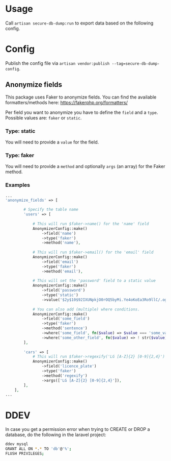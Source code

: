 # Usage
Call `artisan secure-db-dump:run` to export data based on the following config.

# Config
Publish the config file via `artisan vendor:publish --tag=secure-db-dump-config`.

## Anonymize fields
This package uses Faker to anonymize fields. You can find the available formatters/methods here:
https://fakerphp.org/formatters/

Per field you want to anonymize you have to define the `field` and a `type`. Possible values are: `faker` or `static`.
### Type: static
You will need to provide a `value` for the field.
### Type: faker
You will need to provide a `method` and optionally `args` (an array) for the Faker method.

### Examples
```php
...
'anonymize_fields' => [

        # Specify the table name
        'users' => [
        
            # This will run $faker->name() for the 'name' field
            AnonymizerConfig::make()
                ->field('name')
                ->type('faker')
                ->method('name'),
            
            # This will run $faker->email() for the 'email' field
            AnonymizerConfig::make()
                ->field('email')
                ->type('faker')
                ->method('email'),
            
            # This will set the 'password' field to a static value
            AnonymizerConfig::make()
                ->field('password')
                ->type('static')
                ->value('$2y$10$92IXUNpkjO0rOQ5byMi.Ye4oKoEa3Ro9llC/.og/at2.uheWG/igi'),
        
            # You can also add (multiple) where conditions.
            AnonymizerConfig::make()
                ->field('some_field')
                ->type('faker')
                ->method('sentence')
                ->where('some_field', fn($value) => $value === 'some_value'),
                ->where('some_other_field', fn($value) => ! str($value)->endsWith('@webhub.de')),
        ],
        
        'cars' => [
            # This will run $faker->regexify('LG [A-Z]{2} [0-9]{2,4}') for the 'licence_plate' field
            AnonymizerConfig::make()
                ->field('licence_plate')
                ->type('faker')
                ->method('regexify')
                ->args(['LG [A-Z]{2} [0-9]{2,4}']),
        ],
    ],
...
```

# DDEV
In case you get a permission error when trying to CREATE or DROP a database, do the following in the laravel project:
```bash
ddev mysql
GRANT ALL ON *.* TO 'db'@'%';
FLUSH PRIVILEGES;
```

